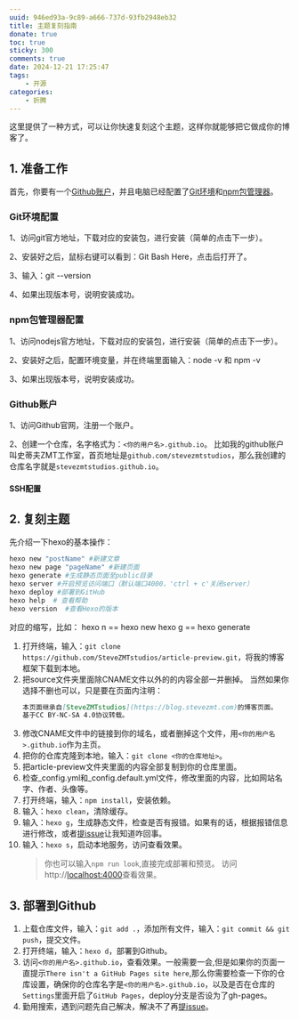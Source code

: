 ```yaml
---
uuid: 946ed93a-9c89-a666-737d-93fb2948eb32
title: 主题复刻指南
donate: true
toc: true
sticky: 300
comments: true
date: 2024-12-21 17:25:47
tags:
    - 开源
categories:
    - 折腾
---
```

这里提供了一种方式，可以让你快速复刻这个主题，这样你就能够把它做成你的博客了。

<!--more-->

## 1. 准备工作
首先，你要有一个[Github账户](https://cloud.tencent.com/developer/article/1487508)，并且电脑已经配置了[Git环境](https://git-scm.com/)和[npm包管理器](https://nodejs.org/en/download/)。

### Git环境配置
1、访问git官方地址，下载对应的安装包，进行安装（简单的点击下一步）。

2、安装好之后，鼠标右键可以看到：Git Bash Here，点击后打开了。

3、输入：git --version

4、如果出现版本号，说明安装成功。

### npm包管理器配置
1、访问nodejs官方地址，下载对应的安装包，进行安装（简单的点击下一步）。

2、安装好之后，配置环境变量，并在终端里面输入：node -v 和 npm -v

3、如果出现版本号，说明安装成功。

### Github账户
1、访问Github官网，注册一个账户。

2、创建一个仓库，名字格式为：`<你的用户名>.github.io`。
比如我的github账户叫史蒂夫ZMT工作室，首页地址是`github.com/stevezmtstudios`，那么我创建的仓库名字就是`stevezmtstudios.github.io`。

#### SSH配置

## 2. 复刻主题

先介绍一下hexo的基本操作：
```bash
hexo new "postName" #新建文章
hexo new page "pageName" #新建页面
hexo generate #生成静态页面至public目录
hexo server #开启预览访问端口（默认端口4000，'ctrl + c'关闭server）
hexo deploy #部署到GitHub
hexo help  # 查看帮助
hexo version  #查看Hexo的版本
```

对应的缩写，比如：
hexo n == hexo new
hexo g == hexo generate


1. 打开终端，输入：`git clone https://github.com/SteveZMTstudios/article-preview.git`，将我的博客框架下载到本地。
2. 把source文件夹里面除CNAME文件以外的的内容全部一并删掉。
   当然如果你选择不删也可以，只是要在页面内注明： 
   ```markdown
   本页面继承自[SteveZMTstudios](https://blog.stevezmt.com)的博客页面。
   基于CC BY-NC-SA 4.0协议转载。
   ```
3. 修改CNAME文件中的链接到你的域名，或者删掉这个文件，用`<你的用户名>.github.io`作为主页。
4. 把你的仓库克隆到本地，输入：`git clone <你的仓库地址>`。
5. 把article-preview文件夹里面的内容全部复制到你的仓库里面。
6. 检查_config.yml和_config.default.yml文件，修改里面的内容，比如网站名字、作者、头像等。
7. 打开终端，输入：`npm install`，安装依赖。
8. 输入：`hexo clean`，清除缓存。
9. 输入：`hexo g`，生成静态文件，检查是否有报错。如果有的话，根据报错信息进行修改，或者[提issue](https://github.com/SteveZMTstudios/article-preview/issues)让我知道咋回事。
10. 输入：`hexo s`，启动本地服务，访问查看效果。
    > 你也可以输入`npm run look`,直接完成部署和预览。
    访问http://[localhost:4000](http://localhost:4000)查看效果。

## 3. 部署到Github
1. 上载仓库文件，输入：`git add .`，添加所有文件，输入：`git commit && git push`，提交文件。
2. 打开终端，输入：`hexo d`，部署到Github。
3. 访问`<你的用户名>.github.io`，查看效果。一般需要一会,但是如果你的页面一直提示`There isn't a GitHub Pages site here`,那么你需要检查一下你的仓库设置，确保你的仓库名字是`<你的用户名>.github.io`，以及是否在仓库的`Settings`里面开启了`GitHub Pages`，deploy分支是否设为了gh-pages。
4. 勤用搜索，遇到问题先自己解决，解决不了再[提issue](https://github.com/SteveZMTstudios/article-preview/issues)。


